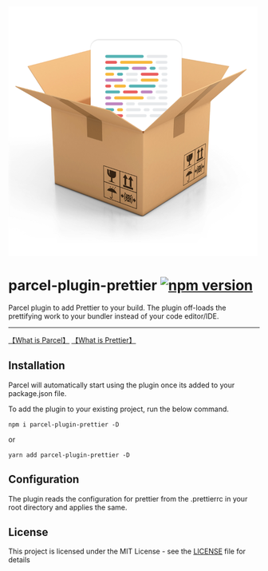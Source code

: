 ![](examples/parcel-plugin-prettier.png)

# parcel-plugin-prettier  [![npm version](https://badge.fury.io/js/parcel-plugin-prettier.svg)](https://badge.fury.io/js/parcel-plugin-prettier)

Parcel plugin to add Prettier to your build. The plugin off-loads the prettifying work to your bundler instead of your code editor/IDE. 

---

[【What is Parcel】](https://parceljs.org/) [【What is Prettier】](https://prettier.io/)

## Installation

Parcel will automatically start using the plugin once its added to your package.json file.

To add the plugin to your existing project, run the below command.

```
npm i parcel-plugin-prettier -D
```
or
```
yarn add parcel-plugin-prettier -D
```

## Configuration

The plugin reads the configuration for prettier from the .prettierrc in your root directory and applies the same.

## License

This project is licensed under the MIT License - see the [LICENSE](LICENSE) file for details